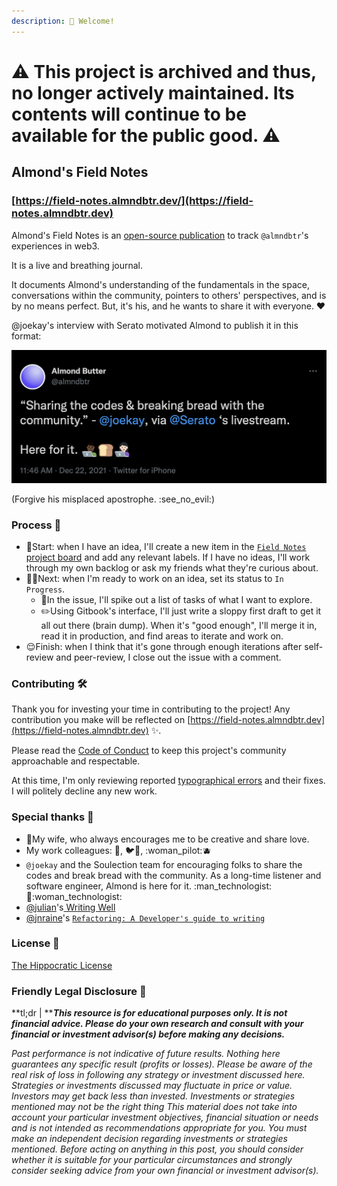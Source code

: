 ```yaml
---
description: 👋 Welcome!
---
```


# ⚠️ This project is archived and thus, no longer actively maintained. Its contents will continue to be available for the public good. ⚠️

## Almond's Field Notes

### [https://field-notes.almndbtr.dev/](https://field-notes.almndbtr.dev)

Almond's Field Notes is an [open-source publication](https://github.com/almndbtr/field-notes) to track `@almndbtr`'s experiences in web3.&#x20;

It is a live and breathing journal.&#x20;

It documents Almond's understanding of the fundamentals in the space, conversations within the community, pointers to others' perspectives, and is by no means perfect. But, it's his, and he wants to share it with everyone. ♥️

@joekay's interview with Serato motivated Almond to publish it in this format:

!["Sharing the codes and breaking bread with the community." - @joekay](.gitbook/assets/sharing-the-codes-and-breaking-bread-with-the-community-joekay-almndbtr.png)

(Forgive his misplaced apostrophe. :see\_no\_evil:)

### Process 💭

* 🤔Start: when I have an idea, I'll create a new item in the [`Field Notes` project board](https://github.com/users/almndbtr/projects/1) and add any relevant labels. If I have no ideas, I'll work through my own backlog or ask my friends what they're curious about.
* 🙆‍♂️Next: when I'm ready to work on an idea, set its status to `In Progress`.
  * :grapes:In the issue, I'll spike out a list of tasks of what I want to explore.
  * :pencil2:Using Gitbook's interface, I'll just write a sloppy first draft to get it all out there (brain dump). When it's "good enough", I'll merge it in, read it in production, and find areas to iterate and work on.
* :relieved:Finish: when I think that it's gone through enough iterations after self-review and peer-review, I close out the issue with a comment.

### Contributing 🛠️

Thank you for investing your time in contributing to the project! Any contribution you make will be reflected on [https://field-notes.almndbtr.dev](https://field-notes.almndbtr.dev) ✨.

Please read the [Code of Conduct](CODE\_OF\_CONDUCT.md) to keep this project's community approachable and respectable.

At this time, I'm only reviewing reported [typographical errors](https://en.wikipedia.org/wiki/Typographical\_error) and their fixes. I will politely decline any new work.

### **Special thanks** 🙏

* 💐My wife, who always encourages me to be creative and share love.
* My work colleagues: 🌹, 🐦🚗, :woman\_pilot::blueberries:
* `@joekay` and the Soulection team for encouraging folks to share the codes and break bread with the community. As a long-time listener and software engineer, Almond is here for it. :man\_technologist::bread::woman\_technologist:
* [@julian](https://twitter.com/julian)'s[ Writing Well](https://www.julian.com/guide/write)
* [@jnraine](https://twitter.com/jnraine)'s [`Refactoring: A Developer's guide to writing`](https://www.youtube.com/watch?v=BbIILUSmSk4)

### License 💼&#x20;

[The Hippocratic License](https://firstdonoharm.dev)

### Friendly Legal Disclosure 🤗

**tl;dr | **_**This resource is for educational purposes only. It is not financial advice. Please do your own research and consult with your financial or investment advisor(s) before making any decisions.**_&#x20;

_Past performance is not indicative of future results. Nothing here guarantees any specific result (profits or losses). Please be aware of the real risk of loss in following any strategy or investment discussed here. Strategies or investments discussed may fluctuate in price or value. Investors may get back less than invested. Investments or strategies mentioned may not be the right thing This material does not take into account your particular investment objectives, financial situation or needs and is not intended as recommendations appropriate for you. You must make an independent decision regarding investments or strategies mentioned. Before acting on anything in this post, you should consider whether it is suitable for your particular circumstances and strongly consider seeking advice from your own financial or investment advisor(s)._

[\
](https://viewblock.io/arweave/tx/SQ6H3CZpgiAA-JHbGO8PrYHoo2\_oRwYa4DGbJh76dDk)
